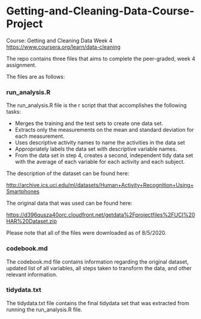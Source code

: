 # Getting-and-Cleaning-Data-Course-Project

Course: Getting and Cleaning Data Week 4
https://www.coursera.org/learn/data-cleaning 

The repo contains three files that aims to complete the peer-graded, week 4 assignment. 


The files are as follows: 

### run_analysis.R 

The run_analysis.R file is the r script that that accomplishes the following tasks: 

+ Merges the training and the test sets to create one data set.
+ Extracts only the measurements on the mean and standard deviation for each measurement.
+ Uses descriptive activity names to name the activities in the data set
+ Appropriately labels the data set with descriptive variable names.
+ From the data set in step 4, creates a second, independent tidy data set with the average of each variable for each activity and each subject.

The description of the dataset can be found here: 

http://archive.ics.uci.edu/ml/datasets/Human+Activity+Recognition+Using+Smartphones

The original data that was used can be found here: 

https://d396qusza40orc.cloudfront.net/getdata%2Fprojectfiles%2FUCI%20HAR%20Dataset.zip

Please note that all of the files were downloaded as of 8/5/2020. 


### codebook.md 

The codebook.md file contains information regarding the original dataset, updated list of all variables, all steps taken to transform the data, and other relevant information. 


### tidydata.txt 

The tidydata.txt file contains the final tidydata set that was extracted from running the run_analysis.R file. 


